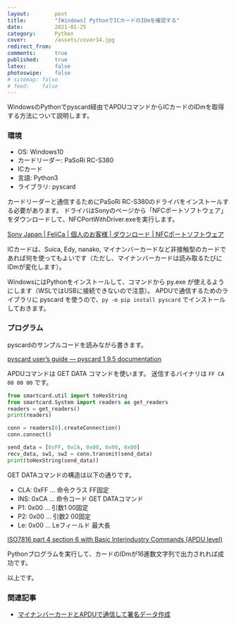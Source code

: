```yaml
---
layout:        post
title:         "[Windows] PythonでICカードのIDmを確認する"
date:          2021-01-25
category:      Python
cover:         /assets/cover14.jpg
redirect_from:
comments:      true
published:     true
latex:         false
photoswipe:    false
# sitemap: false
# feed:    false
---
```


WindowsのPythonでpyscard経由でAPDUコマンドからICカードのIDmを取得する方法について説明します。

### 環境

- OS: Windows10
- カードリーダー: PaSoRi RC-S380
- ICカード
- 言語: Python3
- ライブラリ: pyscard

カードリーダーと通信するためにPaSoRi RC-S380のドライバをインストールする必要があります。
ドライバはSonyのページから「NFCポートソフトウェア」をダウンロードして、NFCPortWithDriver.exeを実行します。

[Sony Japan \| FeliCa \| 個人のお客様 \| ダウンロード \| NFCポートソフトウェア](https://www.sony.co.jp/Products/felica/consumer/download/felicaportsoftware.html)


ICカードは、Suica, Edy, nanako, マイナンバーカードなど非接触型のカードであれば何を使ってもよいです（ただし、マイナンバーカードは読み取るたびにIDmが変化します）。

WindowsにはPythonをインストールして、コマンドから py.exe が使えるようにします（WSLではUSBに接続できないので注意）。
APDUで通信するためのライブラリに pyscard を使うので、`py -m pip install pyscard` でインストールしておきます。

### プログラム

pyscardのサンプルコードを読みながら書きます。

[pyscard user’s guide — pyscard 1.9.5 documentation](https://pyscard.sourceforge.io/user-guide.html#quick-start)

APDUコマンドは GET DATA コマンドを使います。
送信するバイナリは `FF CA 00 00 00` です。

```python
from smartcard.util import toHexString
from smartcard.System import readers as get_readers
readers = get_readers()
print(readers)

conn = readers[0].createConnection()
conn.connect()

send_data = [0xFF, 0xCA, 0x00, 0x00, 0x00]
recv_data, sw1, sw2 = conn.transmit(send_data)
print(toHexString(send_data))
```

GET DATAコマンドの構造は以下の通りです。

- CLA: 0xFF ... 命令クラス FF固定
- INS: 0xCA ... 命令コード GET DATAコマンド
- P1: 0x00 ... 引数1 00固定
- P2: 0x00 ... 引数2 00固定
- Le: 0x00 ... Leフィールド 最大長

[ISO7816 part 4 section 6 with Basic Interindustry Commands (APDU level)](https://cardwerk.com/smart-card-standard-iso7816-4-section-6-basic-interindustry-commands/)

Pythonプログラムを実行して、カードのIDmが16進数文字列で出力されれば成功です。

以上です。


### 関連記事

- [マイナンバーカードとAPDUで通信して署名データ作成](../protocol/jpki-mynumbercard-with-apdu)
